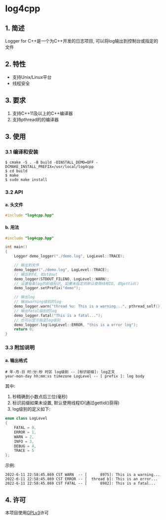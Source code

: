 # log4cpp
## 1. 简述
Logger for C++是一个为C++开发的日志项目, 可以将log输出到控制台或指定的文件
## 2. 特性
- 支持Unix/Linux平台
- 线程安全
## 3. 要求
1. 支持C++11及以上的C++编译器
2. 支持pthread的的编译器
## 3. 使用
### 3.1 编译和安装
```shell
$ cmake -S . -B build -DINSTALL_DEMO=OFF -DCMAKE_INSTALL_PREFIX=/usr/local/log4cpp
$ cd build
$ make
$ sudo make install
```
### 3.2 API
#### a. 头文件
```c++
#include "log4cpp.hpp"
```
#### b. 用法
```c++
#include "log4cpp.hpp"

int main()
{
	Logger demo_logger("./demo.log", LogLevel::TRACE);

	// 输出到文件
	demo_logger("./demo.log", LogLevel::TRACE);
	// 输出到fd, 如stdout
	demo_logger(STDOUT_FILENO, LogLevel::WARN);
	// 设置每条log的前缀标识, 如果未指定则默认使用线程ID, 即gettid()
	demo_logger.setPrefix("demo");

	// 输出log
	// 输出warning级别的log
	demo_logger.warn("thread %u: This is a warning...", pthread_self());
	// 输出fatal级别的log
	demo_logger.fatal("This is a fatal...");
	// 也可以显示指定log级别
	demo_logger.log(LogLevel::ERROR, "this is a error log");
	return 0;
}
```
### 3.3 附加说明
#### a. 输出格式
```text
# 年-月-日 时:分:秒 时区 log级别 -- [标识前缀]: log正文
year-mon-day hh:mm:ss timezone LogLevel -- [ prefix ]: log body
```
其中:  
1. 秒精确到小数点后三位(毫秒)  
2. 标识前缀如果未设置, 默认使用线程ID(通过gettid()获得)
3. log级别的定义如下:
```c++
enum class LogLevel
{
	FATAL = 0,
	ERROR = 1,
	WARN = 2,
	INFO = 3,
	DEBUG = 4,
	TRACE = 5
};
```
示例:
```text
2022-6-11 22:58:45.869 CST WARN  -- [      8975]: This is a warning...
2022-6-11 22:58:45.869 CST ERROR -- [  thread b]: This is an error...
2022-6-11 22:58:45.869 CST FATAL -- [      8982]: This is a fatal...
```
## 4. 许可
本项目使用[GPLv3](LICENSE)许可